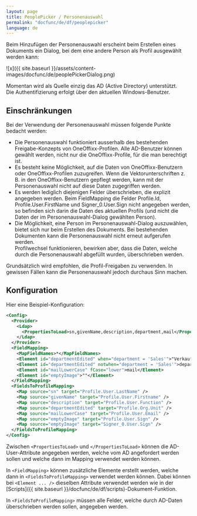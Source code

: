 ```yaml
---
layout: page
title: PeoplePicker / Personenauswahl
permalink: "docfunc/de/df/peoplepicker"
language: de
---
```


Beim Hinzufügen der Personenauswahl erscheint beim Erstellen eines Dokuments ein Dialog, bei dem eine andere Person als Profil ausgewählt werden kann:

![x]({{ site.baseurl }}/assets/content-images/docfunc/de/peoplePickerDialog.png)

Momentan wird als Quelle einzig das AD (Active Directory) unterstützt.<br>
Die Authentifizierung erfolgt über den aktuellen Windows-Benutzer.


## Einschränkungen

Bei der Verwendung der Personenauswahl müssen folgende Punkte bedacht werden:

* Die Personenauswahl funktioniert ausserhalb des bestehenden Freigabe-Konzepts von OneOffixx-Profilen. Alle AD-Benutzer können gewählt werden, nicht nur die OneOffixx-Profile, für die man berechtigt ist.
* Es besteht keine Möglichkeit, auf die Daten von OneOffixx-Benutzern oder OneOffixx-Profilen zuzugreifen. Wenn die Vektorunterschriften z. B. in den OneOffixx-Benutzern gepflegt werden, kann mit der Personenauswahl nicht auf diese Daten zugegriffen werden.
* Es werden lediglich diejenigen Felder überschrieben, die explizit angegeben werden. Beim FieldMapping die Felder Profile.Id, Profile.User.FirstName und Signer_0.User.Sign nicht angegeben werden, so befinden sich darin die Daten des aktuellen Profils (und nicht die Daten der im Personenauswahl-Dialog gewählten Person).
* Die Möglichkeit, eine Person im Personenauswahl-Dialog auszuwählen, bietet sich nur beim Erstellen des Dokuments. Bei bestehenden Dokumenten kann die Personenauswahl nicht erneut aufgerufen werden.<br>Profilwechsel funktionieren, bewirken aber, dass die Daten, welche durch die Personenauswahl abgefüllt wurden, überschrieben werden.

Grundsätzlich wird empfohlen, die Profil-Freigaben zu verwenden. In gewissen Fällen kann die Personenauswahl jedoch durchaus Sinn machen.


## Konfiguration

Hier eine Beispiel-Konfiguration:

```xml
<Config>
  <Provider>
    <Ldap>
      <PropertiesToLoad>sn,givenName,description,department,mail</PropertiesToLoad>
    </Ldap>
  </Provider>
  <FieldMapping>
    <MapFieldNames>*</MapFieldNames>
    <Element id="departmentEdited" when="department = 'Sales'">"Verkauf"</Element>
    <Element id="departmentEdited" notwhen="department = 'Sales'">department</Element>
    <Element id="mailLowerCase" fCase="lower">mail</Element>
    <Element id="emptyImage">""</Element>
  </FieldMapping>
  <FieldsToProfileMapping>
    <Map source="sn" target="Profile.User.LastName" />
    <Map source="givenName" target="Profile.User.Firstname" />
    <Map source="description" target="Profile.User.Function" />
    <Map source="departmentEdited" target="Profile.Org.Unit" />
    <Map source="mailLowerCase" target="Profile.User.Email" />
    <Map source="emptyImage" target="Profile.User.Sign" />
    <Map source="emptyImage" target="Signer_0.User.Sign" />
  </FieldsToProfileMapping>
</Config>
```

Zwischen `<PropertiesToLoad>` und `</PropertiesToLoad>` können die AD-User-Attribute angegeben werden, welche vom AD angefordert werden sollen und welche dann im Mapping verwendet werden können.

In `<FieldMapping>` können zusätzliche Elemente erstellt werden, welche dann in `<FieldsToProfileMapping>` verwendet werden können. Dabei können bei `<Element ... />` dieselben Attribute verwendet werden wie in der [Scripts]({{ site.baseurl }}/docfunc/de/df/scripts)-Dokument-Funktion.

In `<FieldsToProfileMapping>` müssen alle Felder, welche durch AD-Daten überschrieben werden sollen, angegeben werden.

